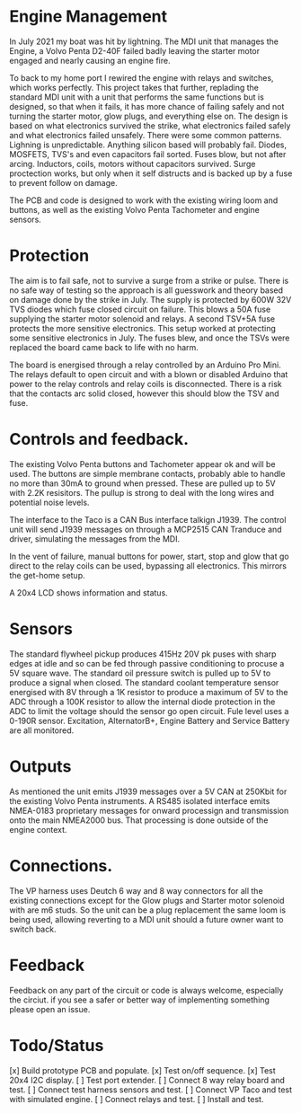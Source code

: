 # Engine Management 

In July 2021 my boat was hit by lightning. The MDI unit that manages the Engine, a Volvo Penta D2-40F failed badly leaving the starter motor engaged and nearly causing an engine fire.

To back to my home port I rewired the engine with relays and switches, which works perfectly. This project takes that further, replading the standard MDI unit with a unit that performs the same functions but is
designed, so that when it fails, it has more chance of failing safely and not turning the starter motor, glow plugs, and everything else on. The design is based on what electronics survived the strike, what electronics failed safely and what electronics failed unsafely. There were some common patterns. Lighning is unpredictable. Anything silicon based will probably fail. Diodes, MOSFETS, TVS's and even capacitors fail sorted. Fuses blow, but not after arcing. Inductors, coils, motors without capacitors survived. Surge proctection works, but only when it self distructs and is backed up by a fuse to prevent follow on damage.

The PCB and code is designed to work with the existing wiring loom and buttons, as well as the existing Volvo Penta Tachometer and engine sensors.


# Protection

The aim is to fail safe, not to survive a surge from a strike or pulse. There is no safe way of testing so the approach is all guesswork and theory based on damage done by the strike in July. The supply is protected by 600W 32V TVS diodes which fuse closed circuit on failure. This blows a 50A fuse supplying the starter motor solenoid and relays. A second TSV+5A fuse protects the more sensitive electronics. This setup worked at protecting some sensitive electronics in July. The fuses blew, and once the TSVs were replaced the board came back to life with no harm.

The board is energised through a relay controlled by an Arduino Pro Mini. The relays default to open circuit and with a blown or disabled Arduino that power to the relay controls and relay coils is disconnected. There is a risk that the contacts arc solid closed, however this should blow the TSV and fuse.

# Controls and feedback.

The existing Volvo Penta buttons and Tachometer appear ok and will be used. The buttons are simple membrane contacts, probably able to handle no more than 30mA to ground when pressed. These are pulled up to 5V with 2.2K resisitors. The pullup is strong to deal with the long wires and potential noise levels.

The interface to the Taco is a CAN Bus interface talkign J1939. The control unit will send J1939 messages on through a MCP2515 CAN Tranduce and driver, simulating the messages from the MDI. 

In the vent of failure, manual buttons for power, start, stop and glow that go direct to the relay coils can be used, bypassing all electronics. This mirrors the get-home setup.

A 20x4 LCD shows information and status.

# Sensors

The standard flywheel pickup produces 415Hz 20V pk puses with sharp edges at idle and so can be fed through passive conditioning to procuse a 5V square wave. The standard oil pressure switch is pulled up to 5V to produce a signal when closed. The standard coolant temperature sensor energised with 8V through a 1K resistor to produce a maximum of 5V to the ADC through a 100K resistor to allow the internal diode protection in the ADC to limit the voltage should the sensor go open circuit.  Fule level uses a 0-190R sensor. Excitation, AlternatorB+, Engine Battery and Service Battery are all monitored.

# Outputs

As mentioned the unit emits J1939 messages over a 5V CAN at 250Kbit for the existing Volvo Penta instruments. A RS485 isolated interface emits NMEA-0183 proprietary messages for onward processign and transmission onto the main NMEA2000 bus. That processing is done outside of the engine context. 

# Connections.

The VP harness uses Deutch 6 way and 8 way connectors for all the existing connections except for the Glow plugs and Starter motor solenoid with are m6 studs. So the unit can be a plug replacement the same loom is being used, allowing reverting to a MDI unit should a future owner want to switch back.

# Feedback

Feedback on any part of the circuit or code is always welcome, especially the circiut. if you see a safer or better way of implementing something please open an issue.

# Todo/Status

[x] Build prototype PCB and populate.
[x] Test on/off sequence.
[x] Test 20x4 I2C display.
[ ] Test port extender.
[ ] Connect 8 way relay board and test.
[ ] Connect test harness sensors and test.
[ ] Connect VP Taco and test with simulated engine.
[ ] Connect relays and test.
[ ] Install and test.